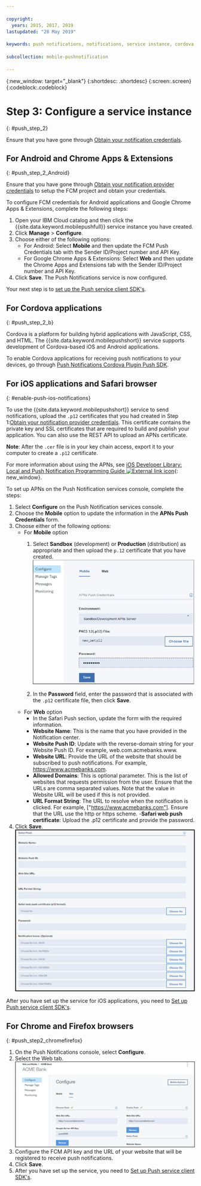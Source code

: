 ```yaml
---

copyright:
  years: 2015, 2017, 2019
lastupdated: "28 May 2019"

keywords: push notifications, notifications, service instance, cordova application

subcollection: mobile-pushnotification

---
```


{:new_window: target="_blank"}
{:shortdesc: .shortdesc}
{:screen:.screen}
{:codeblock:.codeblock}

# Step 3: Configure a service instance 
{: #push_step_2}

Ensure that you have gone through [Obtain your notification credentials](https://cloud.ibm.com/docs/services/mobilepush?topic=mobile-pushnotification-push_step_1).

## For Android and Chrome Apps & Extensions
{: #push_step_2_Android}

Ensure that you have gone through [Obtain your notification provider credentials](https://cloud.ibm.com/docs/services/mobilepush?topic=mobile-pushnotification-push_step_1) to setup the FCM project and obtain your credentials.

To configure FCM credentials for Android applications and Google Chrome Apps & Extensions, complete the following steps:

1. Open your IBM Cloud catalog and then click the {{site.data.keyword.mobilepushfull}} service instance you have created. 
2. Click **Manage** > **Configure**. 
3. Choose either of the following options: 
	- For Android: Select **Mobile** and then update the FCM Push Credentials tab with the Sender ID/Project number and API Key. 
	- For Google Chrome Apps & Extensions: Select **Web** and then update the Chrome Apps and Extensions tab with the Sender ID/Project number and API Key. 
4. Click **Save**. The Push Notifications service is now configured.

Your next step is to [set up the Push service client SDK's](https://cloud.ibm.com/docs/services/mobilepush?topic=mobile-pushnotification-push_step_3).


## For Cordova applications 
{: #push_step_2_b}


Cordova is a platform for building hybrid applications with JavaScript, CSS, and HTML. The {{site.data.keyword.mobilepushshort}} service supports development of Cordova-based iOS and Android applications.

To enable Cordova applications for receiving push notifications to your devices, go through [Push Notifications Cordova Plugin Push SDK](https://github.com/ibm-bluemix-mobile-services/bms-clientsdk-cordova-plugin-push/tree/Doc#ios-app).



## For iOS applications and Safari browser 
{: #enable-push-ios-notifications}


To use the {{site.data.keyword.mobilepushshort}} service to send notifications, upload the `.p12` certificates that you had created in Step 1:[Obtain your notification provider credentials](https://cloud.ibm.com/docs/services/mobilepush?topic=mobile-pushnotification-push_step_1). This certificate contains the private key and SSL certificates that are required to build and publish your application. You can also use the REST API to upload an APNs certificate.

**Note**: After the `.cer` file is in your key chain access, export it to your computer to create a `.p12` certificate.

For more information about using the APNs, see [iOS Developer Library: Local and Push Notification Programming Guide ![External link icon](../../icons/launch-glyph.svg "External link icon")](https://developer.apple.com/library/content/documentation/NetworkingInternet/Conceptual/RemoteNotificationsPG/APNSOverview.html#//apple_ref/doc/uid/TP40008194-CH8-SW1){: new_window}.

To set up APNs on the Push Notification services console, complete the steps:

1. Select **Configure** on the Push Notification services console.
2. Choose the **Mobile** option to update the information in the **APNs Push Credentials** form.
3. Choose either of the following options:
	- For **Mobile** option
		1. Select **Sandbox** (development) or **Production** (distribution) as appropriate and then upload the `p.12` certificate that you have created. 
		  ![Set push notifications console](images/wizard.jpg)

		1. In the **Password** field, enter the password that is associated with the `.p12` certificate file, then click **Save**.
	- For **Web** option
		- In the Safari Push section, update the form with the required information. 
		- **Website Name**: This is the name that you have provided in the Notification center.
		- **Website Push ID**: Update with the reverse-domain string for your Website Push ID. For example, web.com.acmebanks.www.
		- **Website URL**: Provide the URL of the website that should be subscribed to push notifications. For example, https://www.acmebanks.com.
		- **Allowed Domains**: This is optional parameter. This is the list of websites that requests permission from the user. Ensure that the URLs are comma separated values. Note that the value in Website URL will be used if this is not provided. 
		- **URL Format String**: The URL to resolve when the notification is clicked. For example, ["https://www.acmebanks.com"]. Ensure that the URL use the http or https scheme.
		-**Safari web push certificate**: Upload the .p12 certificate and provide the password.
4. Click **Save**.	
![Push Notifications console](images/push_configure_safari.jpg)	

After you have set up the service for iOS applications, you need to [Set up Push service client SDK's](https://cloud.ibm.com/docs/services/mobilepush?topic=mobile-pushnotification-push_step_3).


## For Chrome and Firefox browsers 
{: #push_step2_chromefirefox}

1. On the Push Notifications console, select **Configure**.
2. Select the Web tab.
	![WebPush Configurations](images/webpush_configure.jpg)
3. Configure the FCM API key and the URL of your website that will be registered to receive push notifications.
4. Click **Save**.
5. After you have set up the service, you need to [Set up Push service client SDK's](https://cloud.ibm.com/docs/services/mobilepush?topic=mobile-pushnotification-push_step_3).


